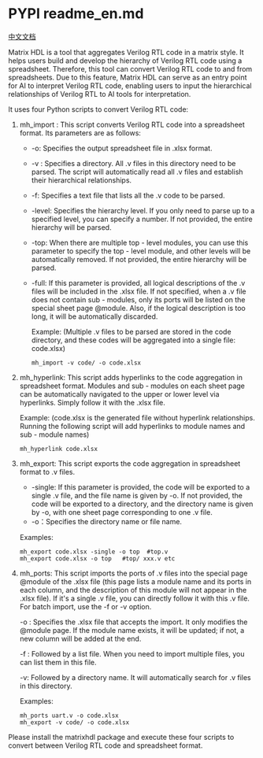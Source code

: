 # PYPI readme_en.md

[中文文档](README_zhcn.md)

Matrix HDL is a tool that aggregates Verilog RTL code in a matrix style. It helps users build and develop the hierarchy of Verilog RTL code using a spreadsheet. Therefore, this tool can convert Verilog RTL code to and from spreadsheets. Due to this feature, Matrix HDL can serve as an entry point for AI to interpret Verilog RTL code, enabling users to input the hierarchical relationships of Verilog RTL to AI tools for interpretation.

It uses four Python scripts to convert Verilog RTL code:

1. mh_import : This script converts Verilog RTL code into a spreadsheet format. Its parameters are as follows:
    - -o:  Specifies the output spreadsheet file in .xlsx format.
    - -v :  Specifies a directory. All .v files in this directory need to be parsed. The script will automatically read all .v files and establish their hierarchical relationships.
    - -f:   Specifies a text file that lists all the .v code to be parsed.
    - -level:   Specifies the hierarchy level. If you only need to parse up to a specified level, you can specify a number. If not provided, the entire hierarchy will be parsed.
    - -top:  When there are multiple top - level modules, you can use this parameter to specify the top - level module, and other levels will be automatically removed. If not provided, the entire hierarchy will be parsed.
    - -full:   If this parameter is provided, all logical descriptions of the .v files will be included in the .xlsx file. If not specified, when a .v file does not contain sub - modules, only its ports will be listed on the special sheet page @module. Also, if the logical description is too long, it will be automatically discarded.
        
        Example: (Multiple .v files to be parsed are stored in the code directory, and these codes will be aggregated into a single file: code.xlsx)
        
        ```
        mh_import -v code/ -o code.xlsx
        ```
        
2. mh_hyperlink:  This script adds hyperlinks to the code aggregation in spreadsheet format. Modules and sub - modules on each sheet page can be automatically navigated to the upper or lower level via hyperlinks. Simply follow it with the .xlsx file.
    
    Example: (code.xlsx is the generated file without hyperlink relationships. Running the following script will add hyperlinks to module names and sub - module names)
    
    ```
    mh_hyperlink code.xlsx
    ```
    
3. mh_export: This script exports the code aggregation in spreadsheet format to .v files.
    - -single:  If this parameter is provided, the code will be exported to a single .v file, and the file name is given by -o. If not provided, the code will be exported to a directory, and the directory name is given by -o, with one sheet page corresponding to one .v file.
    - -o：Specifies the directory name or file name.
    
    Examples:
    
    ```
    mh_export code.xlsx -single -o top  #top.v
    mh_export code.xlsx -o top   #top/ xxx.v etc
    ```
    
4. mh_ports: This script imports the ports of .v files into the special page @module of the .xlsx file (this page lists a module name and its ports in each column, and the description of this module will not appear in the .xlsx file). If it's a single .v file, you can directly follow it with this .v file. For batch import, use the -f or -v option.
    
    -o :  Specifies the .xlsx file that accepts the import. It only modifies the @module page. If the module name exists, it will be updated; if not, a new column will be added at the end.
    
    -f : Followed by a list file. When you need to import multiple files, you can list them in this file.
    
    -v: Followed by a directory name. It will automatically search for .v files in this directory.
    
   Examples:

    
    ```
    mh_ports uart.v -o code.xlsx
    mh_export -v code/ -o code.xlsx
    ```
    

Please install the matrixhdl package and execute these four scripts to convert between Verilog RTL code and spreadsheet format.